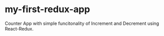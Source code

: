 # my-first-redux-app

Counter App with simple funcitonality of Increment and Decrement using React-Redux.
